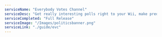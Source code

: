 ```yaml
---
serviceName: "Everybody Votes Channel"  
serviceDesc: "Get really interesting polls right to your Wii, make predictions, cast your vote!"
serviceCompleted: "Full Release"
serviceImage: "/Images/politicsbanner.png"
serviceLink: "./guide/evc"
---
```

